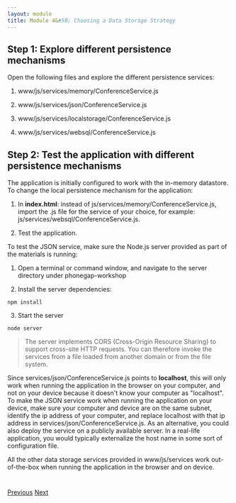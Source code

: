 ```yaml
---
layout: module
title: Module 4&#58; Choosing a Data Storage Strategy
---
```

## Step 1: Explore different persistence mechanisms

Open the following files and explore the different persistence services:

1. www/js/services/memory/ConferenceService.js

1. www/js/services/json/ConferenceService.js

1. www/js/services/localstorage/ConferenceService.js

1. www/js/services/websql/ConferenceService.js


## Step 2: Test the application with different persistence mechanisms

The application is initially configured to work with the in-memory datastore. To change the local persistence mechanism for the application:

1. In **index.html**: instead of js/services/memory/ConferenceService.js, import the .js file for the service  of your choice, for example: js/services/websql/ConferenceService.js.

2. Test the application.

To test the JSON service, make sure the Node.js server provided as part of the materials is running:

1. Open a terminal or command window, and navigate to the server directory under phonegap-workshop

2. Install the server dependencies:

  ```
  npm install
  ```

3. Start the server

  ```
  node server
  ```  


  > The server implements CORS (Cross-Origin Resource Sharing) to support cross-site HTTP requests. You can therefore 
          invoke the services from a file loaded from another domain or from the file system.


  Since services/json/ConferenceService.js points to **localhost**, this will only work when running the 
  application in the browser on your computer, and not on your device because it doesn't know your computer 
  as "localhost". To make the JSON service work when running the application on your device, 
  make sure your computer and device are on the same subnet, identify the ip address of your computer, 
  and replace localhost with that ip address in services/json/ConferenceService.js. As an alternative, 
  you could also deploy the service on a publicly available server. In a real-life application, 
  you would typically externalize the host name in some sort of configuration file.
  
  
  All the other data storage services provided in www/js/services work out-of-the-box when running the application in
   the browser and 
  on device. 

<div class="row" style="margin-top:40px;">
<div class="col-sm-12">
<a href="setup-files.html" class="btn btn-default"><i class="glyphicon glyphicon-chevron-left"></i> 
Previous</a>
<a href="native-notification.html" class="btn btn-default pull-right">Next <i class="glyphicon 
glyphicon-chevron-right"></i></a>
</div>
</div>


